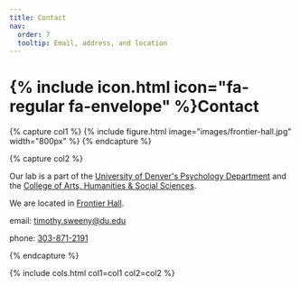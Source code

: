 ```yaml
---
title: Contact
nav:
  order: 7
  tooltip: Email, address, and location
---
```


# {% include icon.html icon="fa-regular fa-envelope" %}Contact

{% capture col1 %}
{% include figure.html image="images/frontier-hall.jpg" width="800px" %}
{% endcapture %}

{% capture col2 %}


Our lab is a part of the [University of Denver's Psychology Department](https://liberalarts.du.edu/psychology) and the [College of Arts, Humanities & Social Sciences](https://liberalarts.du.edu/). 

We are located in [Frontier Hall](https://www.google.com/maps/place/Frontier+Hall,+University+of+Denver/@39.6771686,-104.9642915,17z/data=!3m2!4b1!5s0x876c7e3e5d2a2da5:0xe4b8da0eb54ba8c4!4m6!3m5!1s0x876c7fc89d32290f:0x28b8627b1afbff46!8m2!3d39.6771686!4d-104.9642915!16s%2Fg%2F11g1wym5zj?hl=en-US&entry=ttu).


email: [timothy.sweeny@du.edu](mailto:timothy.sweeny@du.edu)

phone: [303-871-2191](tel:303-871-2191)

{% endcapture %}

{% include cols.html col1=col1 col2=col2 %}
